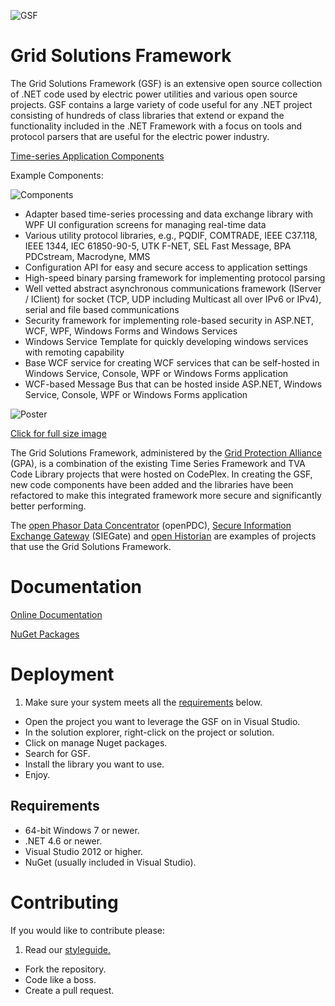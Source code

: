 ![GSF](http://www.gridprotectionalliance.org/images/technology/GSF.png)
# Grid Solutions Framework

The Grid Solutions Framework (GSF) is an extensive open source collection of .NET code used by electric power utilities and various open source projects. GSF contains a large variety of code useful for any .NET project consisting of hundreds of class libraries that extend or expand the functionality included in the .NET Framework with a focus on tools and protocol parsers that are useful for the electric power industry.

[Time-series Application Components](http://www.gridprotectionalliance.org/docs/products/gsf/tsl-components-2015.pdf)

Example Components:

![Components](http://raw.github.com/GridProtectionAlliance/gsf/master/Source/Documentation/Images/GSF%20components%20(small).png)

* Adapter based time-series processing and data exchange library with WPF UI configuration screens for managing real-time data
* Various utility protocol libraries, e.g., PQDIF, COMTRADE, IEEE C37.118, IEEE 1344, IEC 61850-90-5, UTK F-NET, SEL Fast Message, BPA PDCstream, Macrodyne, MMS
* Configuration API for easy and secure access to application settings
* High-speed binary parsing framework for implementing protocol parsing
* Well vetted abstract asynchronous communications framework (IServer / IClient) for socket (TCP, UDP including Multicast all over IPv6 or IPv4), serial and file based communications
* Security framework for implementing role-based security in ASP.NET, WCF, WPF, Windows Forms and Windows Services
* Windows Service Template for quickly developing windows services with remoting capability
* Base WCF service for creating WCF services that can be self-hosted in Windows Service, Console, WPF or Windows Forms application
* WCF-based Message Bus that can be hosted inside ASP.NET, Windows Service, Console, WPF or Windows Forms application

![Poster](http://raw.github.com/GridProtectionAlliance/gsf/master/Source/Documentation/Images/GSF%20Poster%20(small).png)

[Click for full size image](http://raw.github.com/GridProtectionAlliance/gsf/master/Source/Documentation/Images/GSF%20Poster%20(4x3).png)

The Grid Solutions Framework, administered by the [Grid Protection Alliance](https://www.gridprotectionalliance.org/) (GPA), is a combination of the existing Time Series Framework and TVA Code Library projects that were hosted on CodePlex.  In creating the GSF, new code components have been added and the libraries have been refactored to make this integrated framework more secure and significantly better performing.

The [open Phasor Data Concentrator](https://github.com/GridProtectionAlliance/openPDC) (openPDC), [Secure Information Exchange Gateway](https://github.com/GridProtectionAlliance/SIEGate) (SIEGate) and [open Historian](https://github.com/GridProtectionAlliance/openHistorian) are examples of projects that use the Grid Solutions Framework.

# Documentation

[Online Documentation](https://www.gridprotectionalliance.org/NightlyBuilds/GridSolutionsFramework/Help/)

[NuGet Packages](https://www.nuget.org/packages?q=GSF)

# Deployment

1. Make sure your system meets all the [requirements](#requirements) below.
* Open the project you want to leverage the GSF on in Visual Studio.
* In the solution explorer, right-click on the project or solution.
* Click on manage Nuget packages.
* Search for GSF.
* Install the library you want to use.
* Enjoy.


## Requirements

* 64-bit Windows 7 or newer.
* .NET 4.6 or newer.
* Visual Studio 2012 or higher.
* NuGet (usually included in Visual Studio).

# Contributing
If you would like to contribute please:

1. Read our [styleguide.](https://www.gridprotectionalliance.org/docs/GPA_Coding_Guidelines_2011_03.pdf)
* Fork the repository.
* Code like a boss.
* Create a pull request.
